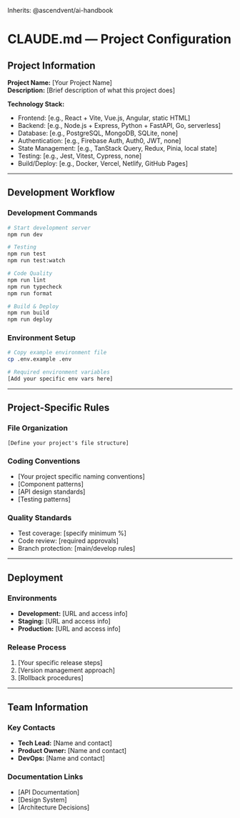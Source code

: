 Inherits: @ascendvent/ai-handbook

# CLAUDE.md — Project Configuration

## Project Information
**Project Name:** [Your Project Name]  
**Description:** [Brief description of what this project does]

**Technology Stack:**
- Frontend: [e.g., React + Vite, Vue.js, Angular, static HTML]
- Backend: [e.g., Node.js + Express, Python + FastAPI, Go, serverless]
- Database: [e.g., PostgreSQL, MongoDB, SQLite, none]
- Authentication: [e.g., Firebase Auth, Auth0, JWT, none]
- State Management: [e.g., TanStack Query, Redux, Pinia, local state]
- Testing: [e.g., Jest, Vitest, Cypress, none]
- Build/Deploy: [e.g., Docker, Vercel, Netlify, GitHub Pages]

---

## Development Workflow

### Development Commands
```bash
# Start development server
npm run dev

# Testing
npm run test
npm run test:watch

# Code Quality
npm run lint
npm run typecheck
npm run format

# Build & Deploy
npm run build
npm run deploy
```

### Environment Setup
```bash
# Copy example environment file
cp .env.example .env

# Required environment variables
[Add your specific env vars here]
```

---

## Project-Specific Rules

### File Organization
```
[Define your project's file structure]
```

### Coding Conventions
- [Your project specific naming conventions]
- [Component patterns]
- [API design standards]
- [Testing patterns]

### Quality Standards
- Test coverage: [specify minimum %]
- Code review: [required approvals]
- Branch protection: [main/develop rules]

---

## Deployment

### Environments
- **Development:** [URL and access info]
- **Staging:** [URL and access info]  
- **Production:** [URL and access info]

### Release Process
1. [Your specific release steps]
2. [Version management approach]
3. [Rollback procedures]

---

## Team Information

### Key Contacts
- **Tech Lead:** [Name and contact]
- **Product Owner:** [Name and contact]
- **DevOps:** [Name and contact]

### Documentation Links
- [API Documentation]
- [Design System]
- [Architecture Decisions]